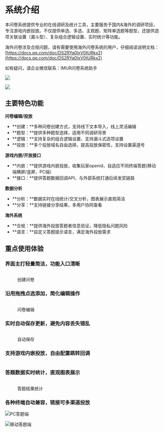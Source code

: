 # 系统介绍

本问卷系统提供专业的在线调研及统计工具，主要服务于国内&海外的调研项目，专注游戏内嵌投放。不仅提供单选、多选、主观题、矩阵单选题等题型，还提供选项关联设置（漏斗型）、复杂组合逻辑设置、实时统计等功能。

海外问卷涉及合规问题，请有需要使用海外问卷系统的用户，仔细阅读说明文档：[https://docs.qq.com/doc/DS2RYa0lxV0tURkx2](https://docs.qq.com/doc/DS2RYa0lxV0tURkx2)

如有疑问，请企业微信联系：IMUR问卷系统助手

![](<.gitbook/assets/image (545).png>)

![](<.gitbook/assets/image (270).png>)

## 主要特色功能

**问卷编辑/投放**

* **创建：**多种问卷创建方式，支持线下文本导入，线上灵活编辑
* **题型：**提供多种题型选择，适用不同调研背景
* **逻辑：**支持复杂的组合逻辑设置，支持漏斗式选项设置
* **投放：**多个投放域名自由选择，提高投放保密性，支持设置渠道号

**游戏内嵌/开放接口**

* **内嵌：**提供游戏内嵌投放，收集玩家openid，自适应不同终端答题(移动端横屏/竖屏，PC端）
* **接口：**提供答题数据回调API，与外部系统打通后续发奖链路

**数据分析**

* **分析：**数据实时在线统计/交叉分析，图表展示直观简洁
* **分享：**支持链接分享结果，多用户协同查看

**海外系统**

* **合规：**提供海外投放答题者信息验证，降低隐私问题风险
* **语言：**自定义答题提示语言，满足海外投放需求

## 重点使用体验

### 界面主打轻量简洁，功能入口清晰

<figure><img src=".gitbook/assets/image (421).png" alt=""><figcaption><p>创建问卷</p></figcaption></figure>

### 沿用拖拽点选添加，简化编辑操作

<figure><img src=".gitbook/assets/image (413).png" alt=""><figcaption><p>问卷编辑</p></figcaption></figure>

### 实时自动保存更新，避免内容丢失错乱

<figure><img src=".gitbook/assets/image (409).png" alt=""><figcaption><p>自动保存</p></figcaption></figure>

### 支持游戏内嵌投放，自由配置跳转回调

<figure><img src=".gitbook/assets/image (404).png" alt=""><figcaption></figcaption></figure>

### 答题数据实时统计，直观图表展示

<figure><img src=".gitbook/assets/image (427).png" alt=""><figcaption><p>答题结果统计</p></figcaption></figure>

### 各种终端自动兼容，链接可多渠道投放

![PC答题端](<.gitbook/assets/image (308).png>)

![移动答题端](<.gitbook/assets/image (502).png>)







